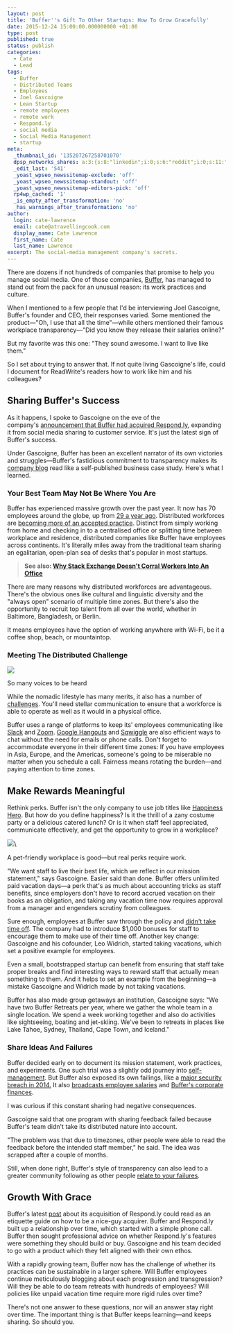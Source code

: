 ```yaml
---
layout: post
title: 'Buffer''s Gift To Other Startups: How To Grow Gracefully'
date: 2015-12-24 15:00:00.000000000 +01:00
type: post
published: true
status: publish
categories:
  - Cate
  - Lead
tags:
  - Buffer
  - Distributed Teams
  - Employees
  - Joel Gascoigne
  - Lean Startup
  - remote employees
  - remote work
  - Respond.ly
  - social media
  - Social Media Management
  - startup
meta:
  _thumbnail_id: '135207267258701070'
  dpsp_networks_shares: a:3:{s:8:"linkedin";i:0;s:6:"reddit";i:0;s:11:"google-plus";i:0;}
  _edit_last: '541'
  _yoast_wpseo_newssitemap-exclude: 'off'
  _yoast_wpseo_newssitemap-standout: 'off'
  _yoast_wpseo_newssitemap-editors-pick: 'off'
  rp4wp_cached: '1'
  _is_empty_after_transformation: 'no'
  _has_warnings_after_transformation: 'no'
author:
  login: cate-lawrence
  email: cate@atravellingcook.com
  display_name: Cate Lawrence
  first_name: Cate
  last_name: Lawrence
excerpt: The social-media management company's secrets.
---
```

There are dozens if not hundreds of companies that promise to help you
manage social media. One of those companies,
[Buffer](https://buffer.com/), has managed to stand out from the pack
for an unusual reason: its work practices and culture.

When I mentioned to a few people that I'd be interviewing Joel
Gascoigne, Buffer's founder and CEO, their responses varied. Some
mentioned the product—"Oh, I use that all the time"—while others
mentioned their famous workplace transparency—"Did you know they release
their salaries online?"

But my favorite was this one: "They sound awesome. I want to live like
them."

So I set about trying to answer that. If not quite living Gascoigne's
life, could I document for ReadWrite's readers how to work like him and
his colleagues?

Sharing Buffer's Success
------------------------

As it happens, I spoke to Gascoigne on the eve of the
company's [announcement that Buffer had acquired
Respond.ly](https://open.buffer.com/buffer-acquires-respondly/),
expanding it from social media sharing to customer service. It's just
the latest sign of Buffer's success.

Under Gascoigne, Buffer has been an excellent narrator of its own
victories and struggles—Buffer's fastidious commitment to transparency
makes its [company blog](https://open.buffer.com/) read like a
self-published business case study. Here's what I learned.

### Your Best Team May Not Be Where You Are

Buffer has experienced massive growth over the past year. It now has 70
employees around the globe, up from [29 a year
ago](https://open.buffer.com/buffer-december-2014-new-company-structure-5m-annual-revenue/).
Distributed workforces are [becoming more of an accepted
practice](https://readwrite.com/2015/02/24/stack-exchange-remote-employees).
Distinct from simply working from home and checking in to a centralised
office or splitting time between workplace and residence, distributed
companies like Buffer have employees across continents. It's literally
miles away from the traditional team sharing an egalitarian, open-plan
sea of desks that's popular in most startups. 

> **See also: [Why Stack Exchange Doesn't Corral Workers Into An
> Office](https://readwrite.com/2015/02/24/stack-exchange-remote-employees)**

There are many reasons why distributed workforces are advantageous.
There's the obvious ones like cultural and linguistic diversity and the
"always open" scenario of multiple time zones. But there's also the
opportunity to recruit top talent from all over the world, whether in
Baltimore, Bangladesh, or Berlin.  

It means employees have the option of working anywhere with Wi-Fi, be it
a coffee shop, beach, or mountaintop. 

### Meeting The Distributed Challenge

![](rw-import/MTM1MjA3MjY1MTExMTUxODkw.png)

So many voices to be heard 

While the nomadic lifestyle has many merits, it also has a number of
[challenges](http://qz.com/230998/how-to-run-a-team-of-people-who-never-see-each-other/).
You'll need stellar communication to ensure that a workforce is able to
operate as well as it would in a physical office. 

Buffer uses a range of platforms to keep its' employees communicating
like [Slack](https://slack.com/) and [Zoom](https://zoom.us/). [Google
Hangouts](https://hangouts.google.com/) and
[Sqwiggle](https://www.sqwiggle.com/) are also efficient ways to chat
without the need for emails or phone calls. Don't forget to accommodate
everyone in their different time zones: If you have employees in Asia,
Europe, and the Americas, someone's going to be miserable no matter when
you schedule a call. Fairness means rotating the burden—and paying
attention to time zones.

Make Rewards Meaningful
-----------------------

Rethink perks. Buffer isn't the only company to use job titles like
[Happiness
Hero](http://www.theguardian.com/sustainable-business/2015/aug/26/chief-happiness-officer-cho-employee-workplace-woohoo-google).
But how do you define happiness? Is it the thrill of a zany costume
party or a delicious catered lunch? Or is it when staff feel
appreciated, communicate effectively, and get the opportunity to grow in
a workplace?

![](rw-import/MTM1MjA3MzY4NDU4Nzc1MTcx.jpg)\

A pet-friendly workplace is good—but real perks require work.

"We want staff to live their best life, which we reflect in our mission
statement," says Gascoigne. Easier said than done. Buffer offers
unlimited paid vacation days—a perk that's as much about accounting
tricks as staff benefits, since employers don't have to record accrued
vacation on their books as an obligation, and taking any vacation time
now requires approval from a manager and engenders scrutiny from
colleagues.

Sure enough, employees at Buffer saw through the policy and [didn't take
time off](https://open.buffer.com/unlimited-vacation-tips/). The company
had to introduce \$1,000 bonuses for staff to encourage them to make use
of their time off. Another key change: Gascoigne and his cofounder, Leo
Widrich, started taking vacations, which set a positive example for
employees.

Even a small, bootstrapped startup can benefit from ensuring that staff
take proper breaks and find interesting ways to reward staff that
actually mean something to them. And it helps to set an example from the
beginning—a mistake Gascoigne and Widrich made by not taking vacations.

Buffer has also made group getaways an institution, Gascoigne says: "We
have two Buffer Retreats per year, where we gather the whole team in a
single location. We spend a week working together and also do activities
like sightseeing, boating and jet-skiing. We've been to retreats in
places like Lake Tahoe, Sydney, Thailand, Cape Town, and Iceland."

### Share Ideas And Failures 

Buffer decided early on to document its mission statement, work
practices, and experiments. One such trial was a slightly odd journey
into
[self-management](http://www.theguardian.com/sustainable-business/2015/aug/26/chief-happiness-officer-cho-employee-workplace-woohoo-google).
But Buffer also exposed its own failings, like a [major security breach
in
2014.](https://overflow.buffer.com/2014/06/11/how-to-think-about-security-at-startups-its-a-never-ending-job/)
It also [broadcasts employee
salaries](https://overflow.buffer.com/2014/06/11/how-to-think-about-security-at-startups-its-a-never-ending-job/) and
[Buffer's corporate
finances](https://overflow.buffer.com/2014/06/11/how-to-think-about-security-at-startups-its-a-never-ending-job/).

I was curious if this constant sharing had negative consequences. 

Gascoigne said that one program with sharing feedback failed because
Buffer's team didn't take its distributed nature into account.

"The problem was that due to timezones, other people were able to read
the feedback before the intended staff member," he said. The idea was
scrapped after a couple of months. 

Still, when done right, Buffer's style of transparency can also lead to
a greater community following as other people [relate to your
failures](https://open.buffer.com/transparent-when-it-hurts/).

Growth With Grace
-----------------

Buffer's latest
[post](https://open.buffer.com/buffer-acquires-respondly/) about its
acquisition of Respond.ly could read as an etiquette guide on how to be
a nice-guy acquirer. Buffer and Respond.ly built up a relationship over
time, which started with a simple phone call. Buffer then sought
professional advice on whether Respond.ly's features were something they
should build or buy. Gascoigne and his team decided to go with a product
which they felt aligned with their own ethos.

With a rapidly growing team, Buffer now has the challenge of whether its
practices can be sustainable in a larger sphere. Will Buffer employees
continue meticulously blogging about each progression and transgression?
Will they be able to do team retreats with hundreds of employees? Will
policies like unpaid vacation time require more rigid rules over time?

There's not one answer to these questions, nor will an answer stay right
over time. The important thing is that Buffer keeps learning—and keeps
sharing. So should you.

